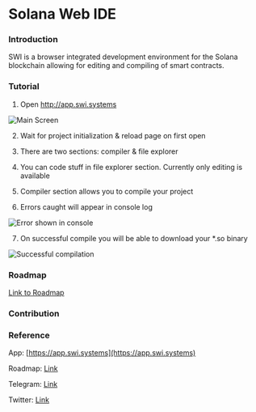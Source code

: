  

# Solana Web IDE

### Introduction  

SWI is a browser integrated development environment for the Solana blockchain allowing for editing and compiling of smart contracts.

### Tutorial

1. Open http://app.swi.systems

![Main Screen](https://i.imgur.com/ledwUbc.png)

2.  Wait for project initialization & reload page on first open

3.  There are two sections: compiler & file explorer

4.  You can code stuff in file explorer section. Currently only editing is available

5.  Compiler section allows you to compile your project

6.  Errors caught will appear in console log

![Error shown in console](https://i.imgur.com/sz4FzRd.png)

7.  On successful compile you will be able to download your *.so binary  

![Successful compilation](https://i.imgur.com/leSKNju.png)

### Roadmap

[Link to Roadmap](https://www.dropbox.com/s/i7pd4voamislyup/Solana%20Web%20IDE_2%402x.png)

### Contribution

### Reference

App: [https://app.swi.systems](https://app.swi.systems)

Roadmap: [Link](https://www.dropbox.com/s/i7pd4voamislyup/Solana%20Web%20IDE_2%402x.png)

Telegram: [Link](https://t.me/solanaide)

Twitter: [Link](https://twitter.com/SolanaWebIDE)